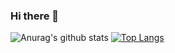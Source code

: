 ### Hi there 👋

<!--
**Last-Vega/Last-Vega** is a ✨ _special_ ✨ repository because its `README.md` (this file) appears on your GitHub profile.

Here are some ideas to get you started:

- 🔭 I’m currently working on ...
- 🌱 I’m currently learning ...
- 👯 I’m looking to collaborate on ...
- 🤔 I’m looking for help with ...
- 💬 Ask me about ...
- 📫 How to reach me: ...
- 😄 Pronouns: ...
- ⚡ Fun fact: ...
-->

![Anurag's github stats](https://github-readme-stats.vercel.app/api?username=Last-Vega&count_private=true&show_icons=true&theme=monokai)
[![Top Langs](https://github-readme-stats.vercel.app/api/top-langs/?username=Last-Vega&hide=jupyternotebook&count_private=true&show_icons=true&theme=monokai&layout=compact)](https://github.com/anuraghazra/github-readme-stats)
